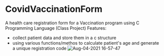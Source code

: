 # CovidVaccinationForm
A health care registration form for a Vaccination program using C Programming Language (Class Project)
Features:
- collect patient data and store them in a c structure
- using various functions/methos to calculate patient's age and generate a unique registration code
![Aug-04-2021 16-57-47](https://user-images.githubusercontent.com/57018537/128254067-182b3c38-2627-4364-ad1b-478c6c95f517.gif)

